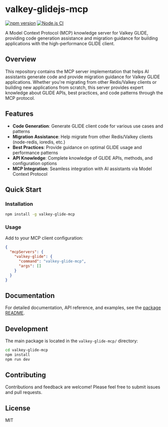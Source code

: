 # valkey-glidejs-mcp

[![npm version](https://badge.fury.io/js/valkey-glide-mcp.svg)](https://badge.fury.io/js/valkey-glide-mcp)
[![Node.js CI](https://github.com/avifenesh/valkey-glide-mcp/actions/workflows/ci.yml/badge.svg)](https://github.com/avifenesh/valkey-glide-mcp/actions/workflows/ci.yml)

A Model Context Protocol (MCP) knowledge server for Valkey GLIDE, providing code generation assistance and migration guidance for building applications with the high-performance GLIDE client.

## Overview

This repository contains the MCP server implementation that helps AI assistants generate code and provide migration guidance for Valkey GLIDE applications. Whether you're migrating from other Redis/Valkey clients or building new applications from scratch, this server provides expert knowledge about GLIDE APIs, best practices, and code patterns through the MCP protocol.

## Features

- **Code Generation**: Generate GLIDE client code for various use cases and patterns
- **Migration Assistance**: Help migrate from other Redis/Valkey clients (node-redis, ioredis, etc.)
- **Best Practices**: Provide guidance on optimal GLIDE usage and performance patterns
- **API Knowledge**: Complete knowledge of GLIDE APIs, methods, and configuration options
- **MCP Integration**: Seamless integration with AI assistants via Model Context Protocol

## Quick Start

### Installation

```bash
npm install -g valkey-glide-mcp
```

### Usage

Add to your MCP client configuration:

```json
{
  "mcpServers": {
    "valkey-glide": {
      "command": "valkey-glide-mcp",
      "args": []
    }
  }
}
```

## Documentation

For detailed documentation, API reference, and examples, see the [package README](./valkey-glide-mcp/README.md).

## Development

The main package is located in the `valkey-glide-mcp/` directory:

```bash
cd valkey-glide-mcp
npm install
npm run dev
```

## Contributing

Contributions and feedback are welcome! Please feel free to submit issues and pull requests.

## License

MIT
